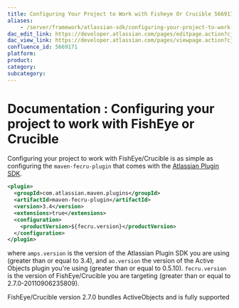 ```yaml
---
title: Configuring Your Project to Work with Fisheye Or Crucible 5669171
aliases:
    - /server/framework/atlassian-sdk/configuring-your-project-to-work-with-fisheye-or-crucible-5669171.html
dac_edit_link: https://developer.atlassian.com/pages/editpage.action?cjm=wozere&pageId=5669171
dac_view_link: https://developer.atlassian.com/pages/viewpage.action?cjm=wozere&pageId=5669171
confluence_id: 5669171
platform:
product:
category:
subcategory:
---
```

# Documentation : Configuring your project to work with FishEye or Crucible

Configuring your project to work with FishEye/Crucible is as simple as configuring the `maven-fecru-plugin` that comes with the [Atlassian Plugin SDK](/server/framework/atlassian-sdk/set-up-the-atlassian-plugin-sdk-and-build-a-project-2818660.html).

``` xml
<plugin>
  <groupId>com.atlassian.maven.plugins</groupId>
  <artifactId>maven-fecru-plugin</artifactId>
  <version>3.4</version>
  <extensions>true</extensions>
  <configuration>
    <productVersion>${fecru.version}</productVersion>
  </configuration>
</plugin>
```

where `amps.version` is the version of the Atlassian Plugin SDK you are using (greater than or equal to 3.4), and `ao.version` the version of the Active Objects plugin you're using (greater than or equal to 0.5.10). `fecru.version` is the version of FishEye/Crucible you are targeting (greater than or equal to 2.7.0-20110906235809).

FishEye/Crucible version 2.7.0 bundles ActiveObjects and is fully supported

























